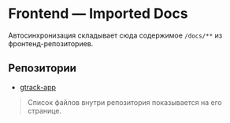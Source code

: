 # Frontend — Imported Docs

Автосинхронизация складывает сюда содержимое `/docs/**` из фронтенд-репозиториев.

## Репозитории
- [gtrack-app](gtrack-app/index.md)

> Список файлов внутри репозитория показывается на его странице.
